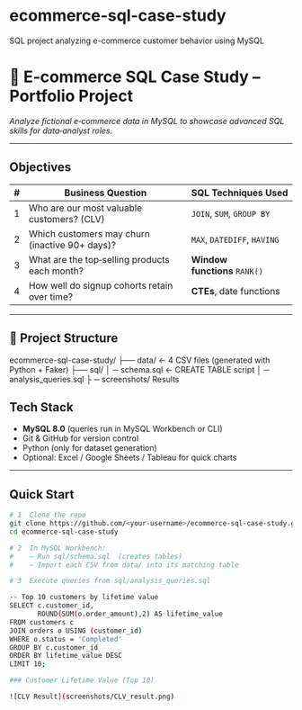 # ecommerce-sql-case-study
SQL project analyzing e-commerce customer behavior using MySQL
# 🛒 E‑commerce SQL Case Study – Portfolio Project

*Analyze fictional e‑commerce data in MySQL to showcase advanced SQL skills for data‑analyst roles.*

---

##  Objectives

| # | Business Question | SQL Techniques Used |
|---|-------------------|---------------------|
| 1 | Who are our most valuable customers? (CLV) | `JOIN`, `SUM`, `GROUP BY` |
| 2 | Which customers may churn (inactive 90+ days)? | `MAX`, `DATEDIFF`, `HAVING` |
| 3 | What are the top‑selling products each month? | **Window functions** `RANK()` |
| 4 | How well do signup cohorts retain over time? | **CTEs**, date functions |

---

## 📂 Project Structure
ecommerce-sql-case-study/ ├── data/ ← 4 CSV files (generated with Python + Faker) ├── sql/ │  ─ schema.sql ← CREATE TABLE script │ ─ analysis_queries.sql ├ ─ screenshots/  Results


##  Tech Stack

- **MySQL 8.0** (queries run in MySQL Workbench or CLI)
- Git & GitHub for version control
- Python (only for dataset generation)
- Optional: Excel / Google Sheets / Tableau for quick charts

---

##  Quick Start

```bash
# 1  Clone the repo
git clone https://github.com/<your-username>/ecommerce-sql-case-study.git
cd ecommerce-sql-case-study

# 2  In MySQL Workbench:
#    – Run sql/schema.sql  (creates tables)
#    – Import each CSV from data/ into its matching table

# 3  Execute queries from sql/analysis_queries.sql

-- Top 10 customers by lifetime value
SELECT c.customer_id,
       ROUND(SUM(o.order_amount),2) AS lifetime_value
FROM customers c
JOIN orders o USING (customer_id)
WHERE o.status = 'Completed'
GROUP BY c.customer_id
ORDER BY lifetime_value DESC
LIMIT 10;

### Customer Lifetime Value (Top 10)

![CLV Result](screenshots/CLV_result.png)
